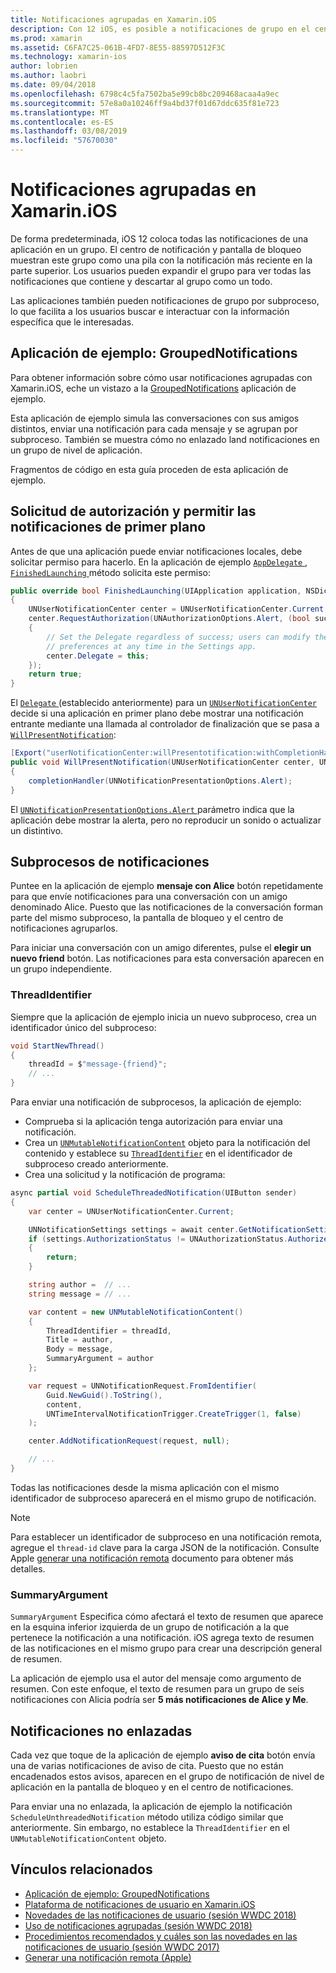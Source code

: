 ```yaml
---
title: Notificaciones agrupadas en Xamarin.iOS
description: Con 12 iOS, es posible a notificaciones de grupo en el centro de notificaciones o la pantalla de bloqueo por aplicación o por subproceso. Este documento describe cómo enviar subprocesos y las notificaciones no enlazadas con Xamarin.iOS.
ms.prod: xamarin
ms.assetid: C6FA7C25-061B-4FD7-8E55-88597D512F3C
ms.technology: xamarin-ios
author: lobrien
ms.author: laobri
ms.date: 09/04/2018
ms.openlocfilehash: 6798c4c5fa7502ba5e99cb8bc209468acaa4a9ec
ms.sourcegitcommit: 57e8a0a10246ff9a4bd37f01d67ddc635f81e723
ms.translationtype: MT
ms.contentlocale: es-ES
ms.lasthandoff: 03/08/2019
ms.locfileid: "57670030"
---
```

# <a name="grouped-notifications-in-xamarinios"></a>Notificaciones agrupadas en Xamarin.iOS

De forma predeterminada, iOS 12 coloca todas las notificaciones de una aplicación en un grupo. El centro de notificación y pantalla de bloqueo muestran este grupo como una pila con la notificación más reciente en la parte superior. Los usuarios pueden expandir el grupo para ver todas las notificaciones que contiene y descartar al grupo como un todo.

Las aplicaciones también pueden notificaciones de grupo por subproceso, lo que facilita a los usuarios buscar e interactuar con la información específica que le interesadas.

## <a name="sample-app-groupednotifications"></a>Aplicación de ejemplo: GroupedNotifications

Para obtener información sobre cómo usar notificaciones agrupadas con Xamarin.iOS, eche un vistazo a la [GroupedNotifications](https://developer.xamarin.com/samples/monotouch/iOS12/GroupedNotifications) aplicación de ejemplo.

Esta aplicación de ejemplo simula las conversaciones con sus amigos distintos, enviar una notificación para cada mensaje y se agrupan por subproceso. También se muestra cómo no enlazado land notificaciones en un grupo de nivel de aplicación.

Fragmentos de código en esta guía proceden de esta aplicación de ejemplo.

## <a name="request-authorization-and-allow-foreground-notifications"></a>Solicitud de autorización y permitir las notificaciones de primer plano

Antes de que una aplicación puede enviar notificaciones locales, debe solicitar permiso para hacerlo. En la aplicación de ejemplo [ `AppDelegate` ](xref:UIKit.UIApplicationDelegate), [ `FinishedLaunching` ](xref:UIKit.UIApplicationDelegate.FinishedLaunching(UIKit.UIApplication,Foundation.NSDictionary)) método solicita este permiso:

```csharp
public override bool FinishedLaunching(UIApplication application, NSDictionary launchOptions)
{
    UNUserNotificationCenter center = UNUserNotificationCenter.Current;
    center.RequestAuthorization(UNAuthorizationOptions.Alert, (bool success, NSError error) =>
    {
        // Set the Delegate regardless of success; users can modify their notification
        // preferences at any time in the Settings app.
        center.Delegate = this;
    });
    return true;
}
```

El [ `Delegate` ](xref:UserNotifications.UNUserNotificationCenter.Delegate) (establecido anteriormente) para un [ `UNUserNotificationCenter` ](xref:UserNotifications.UNUserNotificationCenter) decide si una aplicación en primer plano debe mostrar una notificación entrante mediante una llamada al controlador de finalización que se pasa a [`WillPresentNotification`](xref:UserNotifications.UNUserNotificationCenterDelegate_Extensions.WillPresentNotification(UserNotifications.IUNUserNotificationCenterDelegate,UserNotifications.UNUserNotificationCenter,UserNotifications.UNNotification,System.Action{UserNotifications.UNNotificationPresentationOptions})):

```csharp
[Export("userNotificationCenter:willPresentotification:withCompletionHandler:")]
public void WillPresentNotification(UNUserNotificationCenter center, UNNotification notification, System.Action<UNNotificationPresentationOptions> completionHandler)
{
    completionHandler(UNNotificationPresentationOptions.Alert);
}
```

El [ `UNNotificationPresentationOptions.Alert` ](xref:UserNotifications.UNNotificationPresentationOptions) parámetro indica que la aplicación debe mostrar la alerta, pero no reproducir un sonido o actualizar un distintivo.

## <a name="threaded-notifications"></a>Subprocesos de notificaciones

Puntee en la aplicación de ejemplo **mensaje con Alice** botón repetidamente para que envíe notificaciones para una conversación con un amigo denominado Alice.
Puesto que las notificaciones de la conversación forman parte del mismo subproceso, la pantalla de bloqueo y el centro de notificaciones agruparlos.

Para iniciar una conversación con un amigo diferentes, pulse el **elegir un nuevo friend** botón. Las notificaciones para esta conversación aparecen en un grupo independiente.

### <a name="threadidentifier"></a>ThreadIdentifier

Siempre que la aplicación de ejemplo inicia un nuevo subproceso, crea un identificador único del subproceso:

```csharp
void StartNewThread()
{
    threadId = $"message-{friend}";
    // ...
}
```

Para enviar una notificación de subprocesos, la aplicación de ejemplo:

- Comprueba si la aplicación tenga autorización para enviar una notificación.
- Crea un [`UNMutableNotificationContent`](xref:UserNotifications.UNMutableNotificationContent)
objeto para la notificación del contenido y establece su [`ThreadIdentifier`](xref:UserNotifications.UNMutableNotificationContent.ThreadIdentifier)
en el identificador de subproceso creado anteriormente.
- Crea una solicitud y la notificación de programa:

```csharp
async partial void ScheduleThreadedNotification(UIButton sender)
{
    var center = UNUserNotificationCenter.Current;

    UNNotificationSettings settings = await center.GetNotificationSettingsAsync();
    if (settings.AuthorizationStatus != UNAuthorizationStatus.Authorized)
    {
        return;
    }

    string author =  // ...
    string message = // ...

    var content = new UNMutableNotificationContent()
    {
        ThreadIdentifier = threadId,
        Title = author,
        Body = message,
        SummaryArgument = author
    };

    var request = UNNotificationRequest.FromIdentifier(
        Guid.NewGuid().ToString(),
        content,
        UNTimeIntervalNotificationTrigger.CreateTrigger(1, false)
    );

    center.AddNotificationRequest(request, null);

    // ...
}
```

Todas las notificaciones desde la misma aplicación con el mismo identificador de subproceso aparecerá en el mismo grupo de notificación.

> [!NOTE]
> Para establecer un identificador de subproceso en una notificación remota, agregue el `thread-id` clave para la carga JSON de la notificación. Consulte Apple [generar una notificación remota](https://developer.apple.com/documentation/usernotifications/setting_up_a_remote_notification_server/generating_a_remote_notification) documento para obtener más detalles.

### <a name="summaryargument"></a>SummaryArgument

`SummaryArgument` Especifica cómo afectará el texto de resumen que aparece en la esquina inferior izquierda de un grupo de notificación a la que pertenece la notificación a una notificación. iOS agrega texto de resumen de las notificaciones en el mismo grupo para crear una descripción general de resumen.

La aplicación de ejemplo usa el autor del mensaje como argumento de resumen. Con este enfoque, el texto de resumen para un grupo de seis notificaciones con Alicia podría ser **5 más notificaciones de Alice y Me**.

## <a name="unthreaded-notifications"></a>Notificaciones no enlazadas

Cada vez que toque de la aplicación de ejemplo **aviso de cita** botón envía una de varias notificaciones de aviso de cita. Puesto que no están encadenados estos avisos, aparecen en el grupo de notificación de nivel de aplicación en la pantalla de bloqueo y en el centro de notificaciones.

Para enviar una no enlazada, la aplicación de ejemplo la notificación `ScheduleUnthreadedNotification` método utiliza código similar que anteriormente.
Sin embargo, no establece la `ThreadIdentifier` en el `UNMutableNotificationContent` objeto.

## <a name="related-links"></a>Vínculos relacionados

- [Aplicación de ejemplo: GroupedNotifications](https://developer.xamarin.com/samples/monotouch/iOS12/GroupedNotifications)
- [Plataforma de notificaciones de usuario en Xamarin.iOS](~/ios/platform/user-notifications/index.md)
- [Novedades de las notificaciones de usuario (sesión WWDC 2018)](https://developer.apple.com/videos/play/wwdc2018/710/)
- [Uso de notificaciones agrupadas (sesión WWDC 2018)](https://developer.apple.com/videos/play/wwdc2018/711/)
- [Procedimientos recomendados y cuáles son las novedades en las notificaciones de usuario (sesión WWDC 2017)](https://developer.apple.com/videos/play/wwdc2017/708/)
- [Generar una notificación remota (Apple)](https://developer.apple.com/documentation/usernotifications/setting_up_a_remote_notification_server/generating_a_remote_notification)

